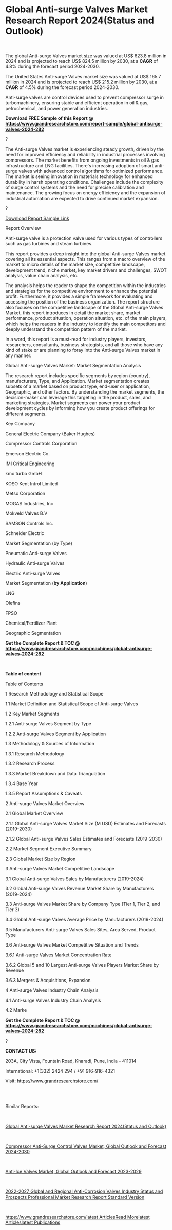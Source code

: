 <h1>Global Anti-surge Valves Market Research Report 2024(Status and Outlook)</h1><br/><p>The global Anti-surge Valves market size was valued at US$ 623.8 million in 2024 and is projected to reach US$ 824.5 million by 2030, at a <strong>CAGR</strong> of 4.8% during the forecast period 2024-2030.</p>
 
 
 
 <p>The United States Anti-surge Valves market size was valued at US$ 165.7 million in 2024 and is projected to reach US$ 215.2 million by 2030, at a <strong>CAGR</strong> of 4.5% during the forecast period 2024-2030.</p>
 
 
 
 <p>Anti-surge valves are control devices used to prevent compressor surge in turbomachinery, ensuring stable and efficient operation in oil & gas, petrochemical, and power generation industries.</p>
 
 
 
 <div><b>Download FREE Sample of this Report @ <a href="https://www.grandresearchstore.com/report-sample/global-antisurge-valves-2024-282">https://www.grandresearchstore.com/report-sample/global-antisurge-valves-2024-282</a></b></div>
 
 
 
 <p>? </p>
 
 
 
 <p>The Anti-surge Valves market is experiencing steady growth, driven by the need for improved efficiency and reliability in industrial processes involving compressors. The market benefits from ongoing investments in oil & gas infrastructure and LNG facilities. There&#39;s increasing adoption of smart anti-surge valves with advanced control algorithms for optimized performance. The market is seeing innovation in materials technology for enhanced durability in harsh operating conditions. Challenges include the complexity of surge control systems and the need for precise calibration and maintenance. The growing focus on energy efficiency and the expansion of industrial automation are expected to drive continued market expansion.</p>
 
 
 
 <p>? </p>
 
 
 
 <p><a href="https://www.grandresearchstore.com/mr-admin/report-sample/global-antisurge-valves-2024-282">Download Report Sample Link</a></p>
 
 
 
 <p>Report Overview</p>
 
 
 
 <p>Anti-surge valve is a protection valve used for various types of controllers such as gas turbines and steam turbines.</p>
 
 
 
 <p>This report provides a deep insight into the global Anti-surge Valves market covering all its essential aspects. This ranges from a macro overview of the market to micro details of the market size, competitive landscape, development trend, niche market, key market drivers and challenges, SWOT analysis, value chain analysis, etc.</p>
 
 
 
 <p>The analysis helps the reader to shape the competition within the industries and strategies for the competitive environment to enhance the potential profit. Furthermore, it provides a simple framework for evaluating and accessing the position of the business organization. The report structure also focuses on the competitive landscape of the Global Anti-surge Valves Market, this report introduces in detail the market share, market performance, product situation, operation situation, etc. of the main players, which helps the readers in the industry to identify the main competitors and deeply understand the competition pattern of the market.</p>
 
 
 
 <p>In a word, this report is a must-read for industry players, investors, researchers, consultants, business strategists, and all those who have any kind of stake or are planning to foray into the Anti-surge Valves market in any manner.</p>
 
 
 
 <p>Global Anti-surge Valves Market: Market Segmentation Analysis</p>
 
 
 
 <p>The research report includes specific segments by region (country), manufacturers, Type, and Application. Market segmentation creates subsets of a market based on product type, end-user or application, Geographic, and other factors. By understanding the market segments, the decision-maker can leverage this targeting in the product, sales, and marketing strategies. Market segments can power your product development cycles by informing how you create product offerings for different segments.</p>
 
 
 
 <p>Key Company</p>
 
 
 
 <p>General Electric Company (Baker Hughes)</p>
 
 
 
 <p>Compressor Controls Corporation</p>
 
 
 
 <p>Emerson Electric Co.</p>
 
 
 
 <p>IMI Critical Engineering</p>
 
 
 
 <p>kmo turbo GmbH</p>
 
 
 
 <p>KOSO Kent Introl Limited</p>
 
 
 
 <p>Metso Corporation</p>
 
 
 
 <p>MOGAS Industries, Inc</p>
 
 
 
 <p>Mokveld Valves B.V</p>
 
 
 
 <p>SAMSON Controls Inc.</p>
 
 
 
 <p>Schneider Electric</p>
 
 
 
 <p>Market Segmentation (by Type)</p>
 
 
 
 <p>Pneumatic Anti-surge Valves</p>
 
 
 
 <p>Hydraulic Anti-surge Valves</p>
 
 
 
 <p>Electric Anti-surge Valves</p>
 
 
 
 <p>Market Segmentation (<strong>by Application</strong>)</p>
 
 
 
 <p>LNG</p>
 
 
 
 <p>Olefins</p>
 
 
 
 <p>FPSO</p>
 
 
 
 <p>Chemical/Fertilizer Plant</p>
 
 
 
 <p>Geographic Segmentation</p>
 
 
 
 <div><b>Get the Complete Report & TOC @ <a href="https://www.grandresearchstore.com/machines/global-antisurge-valves-2024-282">https://www.grandresearchstore.com/machines/global-antisurge-valves-2024-282</a></b></div>
 
 
 
 <p><br />
 
 <b>Table of content</b></p>
 
 
 
 <p>Table of Contents<br />
 
 1 Research Methodology and Statistical Scope<br />
 
 1.1 Market Definition and Statistical Scope of Anti-surge Valves<br />
 
 1.2 Key Market Segments<br />
 
 1.2.1 Anti-surge Valves Segment by Type<br />
 
 1.2.2 Anti-surge Valves Segment by Application<br />
 
 1.3 Methodology & Sources of Information<br />
 
 1.3.1 Research Methodology<br />
 
 1.3.2 Research Process<br />
 
 1.3.3 Market Breakdown and Data Triangulation<br />
 
 1.3.4 Base Year<br />
 
 1.3.5 Report Assumptions & Caveats<br />
 
 2 Anti-surge Valves Market Overview<br />
 
 2.1 Global Market Overview<br />
 
 2.1.1 Global Anti-surge Valves Market Size (M USD) Estimates and Forecasts (2019-2030)<br />
 
 2.1.2 Global Anti-surge Valves Sales Estimates and Forecasts (2019-2030)<br />
 
 2.2 Market Segment Executive Summary<br />
 
 2.3 Global Market Size by Region<br />
 
 3 Anti-surge Valves Market Competitive Landscape<br />
 
 3.1 Global Anti-surge Valves Sales by Manufacturers (2019-2024)<br />
 
 3.2 Global Anti-surge Valves Revenue Market Share by Manufacturers (2019-2024)<br />
 
 3.3 Anti-surge Valves Market Share by Company Type (Tier 1, Tier 2, and Tier 3)<br />
 
 3.4 Global Anti-surge Valves Average Price by Manufacturers (2019-2024)<br />
 
 3.5 Manufacturers Anti-surge Valves Sales Sites, Area Served, Product Type<br />
 
 3.6 Anti-surge Valves Market Competitive Situation and Trends<br />
 
 3.6.1 Anti-surge Valves Market Concentration Rate<br />
 
 3.6.2 Global 5 and 10 Largest Anti-surge Valves Players Market Share by Revenue<br />
 
 3.6.3 Mergers & Acquisitions, Expansion<br />
 
 4 Anti-surge Valves Industry Chain Analysis<br />
 
 4.1 Anti-surge Valves Industry Chain Analysis<br />
 
 4.2 Marke</p>
 
 
 
 <div><b>Get the Complete Report & TOC @ <a href="https://www.grandresearchstore.com/machines/global-antisurge-valves-2024-282">https://www.grandresearchstore.com/machines/global-antisurge-valves-2024-282</a></b></div>
 
 
 
 <p>? </p>
 
 
 
 <p><b>CONTACT US:</b><br />
 
 203A, City Vista, Fountain Road, Kharadi, Pune, India - 411014<br />
 
 International: +1(332) 2424 294 / +91 916-916-4321<br />
 
 Visit: <a href="https://www.grandresearchstore.com/">https://www.grandresearchstore.com/</a><br />
 
 <br />
 
 <br />
 
 Similar Reports:<br />
 
 <br />
 
 <a href="https://www.grandresearchstore.com/machines/global-antisurge-valves-2024-577">Global Anti-surge Valves Market Research Report 2024(Status and Outlook)</a><br />
 
 <br />
 
 <a href="https://www.grandresearchstore.com/machines/global-compressor-antisurge-control-valves-forecast-2024-2030-984">Compressor Anti-Surge Control Valves Market, Global Outlook and Forecast 2024-2030</a><br />
 
 <br />
 
 <a href="https://www.grandresearchstore.com/machines/global-antiice-valves-forecast-2023-2029-635">Anti-Ice Valves Market, Global Outlook and Forecast 2023-2029</a><br />
 
 <br />
 
 <a href="https://www.grandresearchstore.com/machines/global-regional-anticorrosion-valves-2022-2027-218">2022-2027 Global and Regional Anti-Corrosion Valves Industry Status and Prospects Professional Market Research Report Standard Version</a><br />
 
 <br />
 
 <a href="https://gyeongbokgung.com">https://www.grandresearchstore.com/</a><a href="https://hallyeomaritime.com">latest Articles</a><a href="https://jingwansa.com">Read More</a><a href="https://nguoiviet.jp/">latest Articles</a><a href="https://www.intelmarketresearch.com/">latest Publications</a></p>